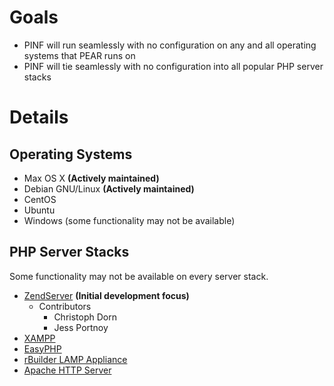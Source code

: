 # Goals #

  * PINF will run seamlessly with no configuration on any and all operating systems that PEAR runs on
  * PINF will tie seamlessly with no configuration into all popular PHP server stacks

# Details #

## Operating Systems ##

  * Max OS X **(Actively maintained)**
  * Debian GNU/Linux **(Actively maintained)**
  * CentOS
  * Ubuntu
  * Windows (some functionality may not be available)

## PHP Server Stacks ##

Some functionality may not be available on every server stack.

  * [ZendServer](http://www.zend.com/en/products/server/) **(Initial development focus)**
    * Contributors
      * Christoph Dorn
      * Jess Portnoy
  * [XAMPP](http://www.apachefriends.org/en/xampp.html)
  * [EasyPHP](http://www.easyphp.org/)
  * [rBuilder LAMP Appliance](http://www.rpath.org/project/lamp/)
  * [Apache HTTP Server](http://httpd.apache.org/)